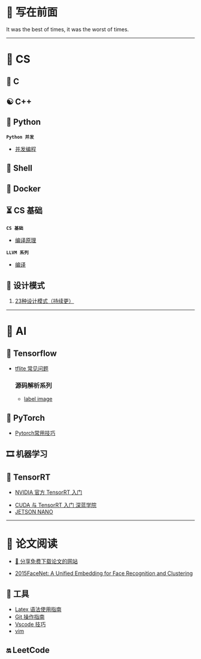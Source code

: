 # 📔 写在前面

It was the best of times, it was the worst of times.

---

#  🍵 CS  

## 📌 C

## ☯ C++

## 🐍 Python

**`Python 并发`**

- [并发编程](Python/python-concurrent.md)

## 🐾 Shell

## 🐋 Docker

## ⏳ CS 基础

**`CS 基础`**

- [编译原理](CS/Compilers.md)





**`LLVM 系列`**

- [编译](CS/LLVM/LLVM_Compile.md)



## 💭 设计模式

1. [23种设计模式（持续更）](DataStruct/Builder.md)

---

# 🚀 AI

## 📨 Tensorflow

- [tflite 常见问题](Tensorflow/tflite.md)

  ### 源码解析系列
  
  - [label image](Tensorflow/LableImage.md)

## 🍕 PyTorch

- [Pytorch常用技巧](Pytorch/Pytorch.md)

## 🎞 机器学习

## 🔋 TensorRT

- [NVIDIA 官方 TensorRT 入门 ](CUDA/NVIDIA_TENSORRT.md)

* [CUDA 与 TensorRT 入门 深蓝学院](CUDA/CUDA_SL.md)
* [JETSON NANO](JETSON/AI_ON_JETSON_NANO.md)

---

# 🎨 论文阅读

* [🎉 分享免费下载论文的网站](ToolBox/ShareToFreeDownloadPapers.md)

* [2015FaceNet: A Unified Embedding for Face Recognition and Clustering](Paper/facenet.md)

## 🔨 工具

* [Latex 语法使用指南](ToolBox/LaTex使用指南)
* [Git 操作指南](ToolBox/Git%E6%93%8D%E4%BD%9C%E6%8C%87%E5%8D%97.md)
* [Vscode 技巧](ToolBox/vscode.md)
* [vim](ToolBox/vim.md)

## 🔛 LeetCode